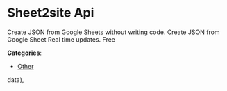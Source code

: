 # Sheet2site Api

Create JSON from Google Sheets without writing code. Create JSON from Google Sheet
Real time updates. Free

**Categories**:

- [Other](https://github/apis-list/apis-list#other)



data),


